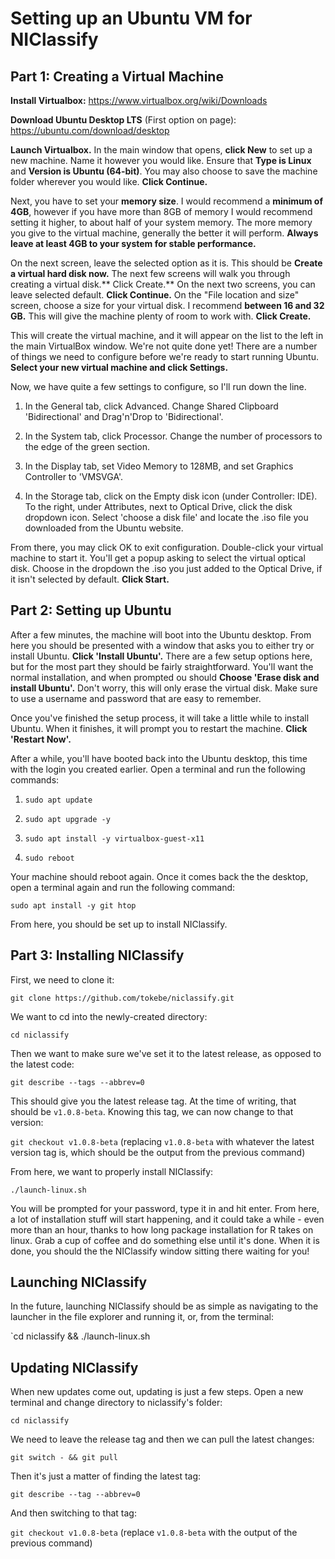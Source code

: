 # Setting up an Ubuntu VM for NIClassify

## Part 1: Creating a Virtual Machine

**Install Virtualbox:** https://www.virtualbox.org/wiki/Downloads

**Download Ubuntu Desktop LTS** (First option on page): https://ubuntu.com/download/desktop



**Launch Virtualbox.** In the main window that opens, **click New** to set up a new machine. Name it however you would like. Ensure that **Type is Linux** and **Version is Ubuntu (64-bit)**. You may also choose to save the machine folder wherever you would like. **Click Continue.**

Next, you have to set your **memory size**. I would recommend a **minimum of 4GB**, however if you have more than 8GB of memory I would recommend setting it higher, to about half of your system memory. The more memory you give to the virtual machine, generally the better it will perform. **Always leave at least 4GB to your system for stable performance.**

On the next screen, leave the selected option as it is. This should be **Create a virtual hard disk now.** The next few screens will walk you through creating a virtual disk.** Click Create.** On the next two screens, you can leave selected default. **Click Continue.** On the "File location and size" screen, choose a size for your virtual disk. I recommend **between 16 and 32 GB.** This will give the machine plenty of room to work with. **Click Create.**

This will create the virtual machine, and it will appear on the list to the left in the main VirtualBox window. We're not quite done yet! There are a number of things we need to configure before we're ready to start running Ubuntu. **Select your new virtual machine and click Settings.**

Now, we have quite a few settings to configure, so I'll run down the line.

1. In the General tab, click Advanced. Change Shared Clipboard 'Bidirectional' and Drag'n'Drop to 'Bidirectional'.

2. In the System tab, click Processor. Change the number of processors to the edge of the green section.

3. In the Display tab, set Video Memory to 128MB, and set Graphics Controller to 'VMSVGA'.

4. In the Storage tab, click on the Empty disk icon (under Controller: IDE). To the right, under Attributes, next to Optical Drive, click the disk dropdown icon. Select 'choose a disk file' and locate the .iso file you downloaded from the Ubuntu website.

From there, you may click OK to exit configuration. Double-click your virtual machine to start it. You'll get a popup asking to select the virtual optical disk. Choose in the dropdown the .iso you just added to the Optical Drive, if it isn't selected by default. **Click Start.**

## Part 2: Setting up Ubuntu

After a few minutes, the machine will boot into the Ubuntu desktop. From here you should be presented with a window that asks you to either try or install Ubuntu. **Click 'Install Ubuntu'.** There are a few setup options here, but for the most part they should be fairly straightforward. You'll want the normal installation, and when prompted ou should **Choose 'Erase disk and install Ubuntu'.** Don't worry, this will only erase the virtual disk. Make sure to use a username and password that are easy to remember.

Once you've finished the setup process, it will take a little while to install Ubuntu. When it finishes, it will prompt you to restart the machine. **Click 'Restart Now'.** 

After a while, you'll have booted back into the Ubuntu desktop, this time with the login you created earlier. Open a terminal and run the following commands:

1. `sudo apt update`

2. `sudo apt upgrade -y`

3. `sudo apt install -y virtualbox-guest-x11`

4. `sudo reboot`

Your machine should reboot again. Once it comes back the the desktop, open a terminal again and run the following command:

`sudo apt install -y git htop`

From here, you should be set up to install NIClassify.

## Part 3: Installing NIClassify

First, we need to clone it:

`git clone https://github.com/tokebe/niclassify.git`

We want to cd into the newly-created directory:

`cd niclassify`

Then we want to make sure we've set it to the latest release, as opposed to the latest code:

`git describe --tags --abbrev=0`

This should give you the latest release tag. At the time of writing, that should be `v1.0.8-beta`. Knowing this tag, we can now change to that version:

`git checkout v1.0.8-beta` (replacing `v1.0.8-beta` with whatever the latest version tag is, which should be the output from the previous command)

From here, we want to properly install NIClassify:

`./launch-linux.sh`

You will be prompted for your password, type it in and hit enter. From here, a lot of installation stuff will start happening, and it could take a while - even more than an hour, thanks to how long package installation for R takes on linux. Grab a cup of coffee and do something else until it's done. When it is done, you should the the NIClassify window sitting there waiting for you! 

## Launching NIClassify

In the future, launching NIClassify should be as simple as navigating to the launcher in the file explorer and running it, or, from the terminal:

`cd niclassify && ./launch-linux.sh

## Updating NIClassify

When new updates come out, updating is just a few steps. Open a new terminal and change directory to niclassify's folder:

`cd niclassify`

We need to leave the release tag and then we can pull the latest changes:

`git switch - && git pull`

Then it's just a matter of finding the latest tag:

`git describe --tag --abbrev=0`

And then switching to that tag:

`git checkout v1.0.8-beta` (replace `v1.0.8-beta` with the output of the previous command)


